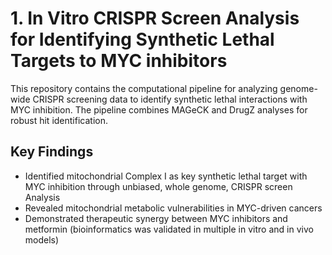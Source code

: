 # 1. In Vitro CRISPR Screen Analysis for Identifying Synthetic Lethal Targets to MYC inhibitors
This repository contains the computational pipeline for analyzing genome-wide CRISPR screening data to identify synthetic lethal interactions with MYC inhibition. The pipeline combines MAGeCK and DrugZ analyses for robust hit identification.
## Key Findings
- Identified mitochondrial Complex I as key synthetic lethal target with MYC inhibition through unbiased, whole genome, CRISPR screen Analysis
- Revealed mitochondrial metabolic vulnerabilities in MYC-driven cancers 
- Demonstrated therapeutic synergy between MYC inhibitors and metformin (bioinformatics was validated in multiple in vitro and in vivo models)

